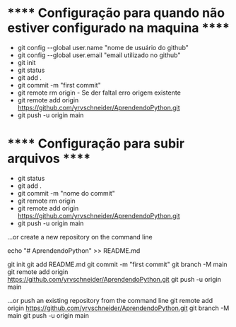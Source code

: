 # **** Configuração para quando não estiver configurado na maquina ****

- git config --global user.name "nome de usuário do github"
- git config --global user.email "email utilizado no github"
- git init
- git status
- git add .
- git commit -m "first commit"
- git remote rm origin - Se der faltal erro origem existente
- git remote add origin https://github.com/yrvschneider/AprendendoPython.git
- git push -u origin main


# **** Configuração para subir arquivos ****

- git status
- git add .
- git commit -m "nome do commit"
- git remote rm origin
- git remote add origin https://github.com/yrvschneider/AprendendoPython.git
- git push -u origin main


…or create a new repository on the command line

echo "# AprendendoPython" >> README.md

git init
git add README.md
git commit -m "first commit"
git branch -M main
git remote add origin https://github.com/yrvschneider/AprendendoPython.git
git push -u origin main

…or push an existing repository from the command line
git remote add origin https://github.com/yrvschneider/AprendendoPython.git
git branch -M main
git push -u origin main